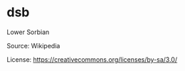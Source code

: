 # dsb


Lower Sorbian


Source: Wikipedia


License: https://creativecommons.org/licenses/by-sa/3.0/

